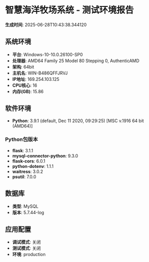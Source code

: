 # 智慧海洋牧场系统 - 测试环境报告

**生成时间**: 2025-06-28T10:43:38.344120

## 系统环境
- **平台**: Windows-10-10.0.26100-SP0
- **处理器**: AMD64 Family 25 Model 80 Stepping 0, AuthenticAMD
- **架构**: 64bit
- **主机名**: WIN-B486QFFJRVJ
- **IP地址**: 169.254.103.125
- **CPU核心**: 16
- **内存(GB)**: 15.86

## 软件环境
- **Python**: 3.9.1 (default, Dec 11 2020, 09:29:25) [MSC v.1916 64 bit (AMD64)]

### Python包版本
- **flask**: 3.1.1
- **mysql-connector-python**: 9.3.0
- **flask-cors**: 6.0.1
- **python-dotenv**: 1.1.1
- **waitress**: 3.0.2
- **psutil**: 7.0.0

## 数据库
- **类型**: MySQL
- **版本**: 5.7.44-log

## 应用配置
- **调试模式**: 关闭
- **测试模式**: 关闭
- **环境**: production
